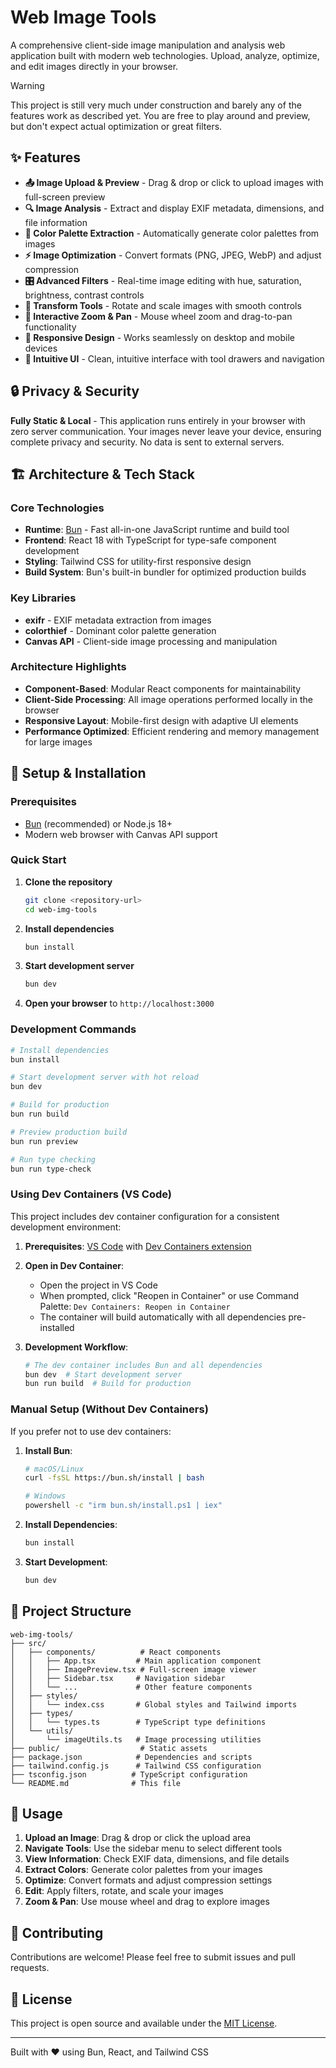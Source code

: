 # Web Image Tools

A comprehensive client-side image manipulation and analysis web application built with modern web technologies. Upload, analyze, optimize, and edit images directly in your browser.

> [!WARNING]
> This project is still very much under construction and barely any of the features work as described yet. You are free to play around and preview, but don't expect actual optimization or great filters.

## ✨ Features

- **📤 Image Upload & Preview** - Drag & drop or click to upload images with full-screen preview
- **🔍 Image Analysis** - Extract and display EXIF metadata, dimensions, and file information
- **🎨 Color Palette Extraction** - Automatically generate color palettes from images
- **⚡ Image Optimization** - Convert formats (PNG, JPEG, WebP) and adjust compression
- **🎛️ Advanced Filters** - Real-time image editing with hue, saturation, brightness, contrast controls
- **🔄 Transform Tools** - Rotate and scale images with smooth controls
- **🔎 Interactive Zoom & Pan** - Mouse wheel zoom and drag-to-pan functionality
- **📱 Responsive Design** - Works seamlessly on desktop and mobile devices
- **🎯 Intuitive UI** - Clean, intuitive interface with tool drawers and navigation

## 🔒 Privacy & Security

**Fully Static & Local** - This application runs entirely in your browser with zero server communication. Your images never leave your device, ensuring complete privacy and security. No data is sent to external servers.

## 🏗️ Architecture & Tech Stack

### Core Technologies

- **Runtime**: [Bun](https://bun.com) - Fast all-in-one JavaScript runtime and build tool
- **Frontend**: React 18 with TypeScript for type-safe component development
- **Styling**: Tailwind CSS for utility-first responsive design
- **Build System**: Bun's built-in bundler for optimized production builds

### Key Libraries

- **exifr** - EXIF metadata extraction from images
- **colorthief** - Dominant color palette generation
- **Canvas API** - Client-side image processing and manipulation

### Architecture Highlights

- **Component-Based**: Modular React components for maintainability
- **Client-Side Processing**: All image operations performed locally in the browser
- **Responsive Layout**: Mobile-first design with adaptive UI elements
- **Performance Optimized**: Efficient rendering and memory management for large images

## 🚀 Setup & Installation

### Prerequisites

- [Bun](https://bun.sh) (recommended) or Node.js 18+
- Modern web browser with Canvas API support

### Quick Start

1. **Clone the repository**

   ```bash
   git clone <repository-url>
   cd web-img-tools
   ```

2. **Install dependencies**

   ```bash
   bun install
   ```

3. **Start development server**

   ```bash
   bun dev
   ```

4. **Open your browser** to `http://localhost:3000`

### Development Commands

```bash
# Install dependencies
bun install

# Start development server with hot reload
bun dev

# Build for production
bun run build

# Preview production build
bun run preview

# Run type checking
bun run type-check
```

### Using Dev Containers (VS Code)

This project includes dev container configuration for a consistent development environment:

1. **Prerequisites**: [VS Code](https://code.visualstudio.com/) with [Dev Containers extension](https://marketplace.visualstudio.com/items?itemName=ms-vscode-remote.remote-containers)

2. **Open in Dev Container**:

   - Open the project in VS Code
   - When prompted, click "Reopen in Container" or use Command Palette: `Dev Containers: Reopen in Container`
   - The container will build automatically with all dependencies pre-installed

3. **Development Workflow**:
   ```bash
   # The dev container includes Bun and all dependencies
   bun dev  # Start development server
   bun run build  # Build for production
   ```

### Manual Setup (Without Dev Containers)

If you prefer not to use dev containers:

1. **Install Bun**:

   ```bash
   # macOS/Linux
   curl -fsSL https://bun.sh/install | bash

   # Windows
   powershell -c "irm bun.sh/install.ps1 | iex"
   ```

2. **Install Dependencies**:

   ```bash
   bun install
   ```

3. **Start Development**:
   ```bash
   bun dev
   ```

## 📁 Project Structure

```
web-img-tools/
├── src/
│   ├── components/          # React components
│   │   ├── App.tsx         # Main application component
│   │   ├── ImagePreview.tsx # Full-screen image viewer
│   │   ├── Sidebar.tsx     # Navigation sidebar
│   │   └── ...             # Other feature components
│   ├── styles/
│   │   └── index.css       # Global styles and Tailwind imports
│   ├── types/
│   │   └── types.ts        # TypeScript type definitions
│   └── utils/
│       └── imageUtils.ts   # Image processing utilities
├── public/                  # Static assets
├── package.json            # Dependencies and scripts
├── tailwind.config.js      # Tailwind CSS configuration
├── tsconfig.json          # TypeScript configuration
└── README.md              # This file
```

## 🎯 Usage

1. **Upload an Image**: Drag & drop or click the upload area
2. **Navigate Tools**: Use the sidebar menu to select different tools
3. **View Information**: Check EXIF data, dimensions, and file details
4. **Extract Colors**: Generate color palettes from your images
5. **Optimize**: Convert formats and adjust compression settings
6. **Edit**: Apply filters, rotate, and scale your images
7. **Zoom & Pan**: Use mouse wheel and drag to explore images

## 🤝 Contributing

Contributions are welcome! Please feel free to submit issues and pull requests.

## 📄 License

This project is open source and available under the [MIT License](LICENSE).

---

Built with ❤️ using Bun, React, and Tailwind CSS
